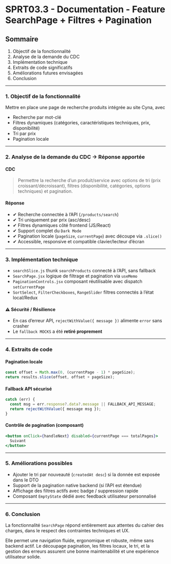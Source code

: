 # SPRT03.3 - Documentation - Feature SearchPage + Filtres + Pagination

## Sommaire

1. Objectif de la fonctionnalité
2. Analyse de la demande du CDC
3. Implémentation technique
4. Extraits de code significatifs
5. Améliorations futures envisagées
6. Conclusion

---

### 1. Objectif de la fonctionnalité

Mettre en place une page de recherche produits intégrée au site Cyna, avec

- Recherche par mot-clé
- Filtres dynamiques (catégories, caractéristiques techniques, prix, disponibilité)
- Tri par prix
- Pagination locale

---

### 2. Analyse de la demande du CDC → Réponse apportée

#### CDC

> Permettre la recherche d’un produit/service avec options de tri (prix croissant/décroissant), filtres (disponibilité, catégories, options techniques) et pagination.

#### Réponse

- ✔ Recherche connectée à l’API (`/products/search`)
- ✔ Tri uniquement par prix (asc/desc)
- ✔ Filtres dynamiques côté frontend (JS/React)
- ✔ Support complet du `Dark Mode`
- ✔ Pagination locale (`pageSize`, `currentPage`) avec découpe via `.slice()`
- ✔ Accessible, responsive et compatible clavier/lecteur d’écran

---

### 3. Implémentation technique

- `searchSlice.js` thunk `searchProducts` connecté à l’API, sans fallback
- `SearchPage.jsx` logique de filtrage et pagination via `useMemo`
- `PaginationControls.jsx` composant réutilisable avec dispatch `setCurrentPage`
- `SortSelect`, `FilterCheckboxes`, `RangeSlider` filtres connectés à l’état local/Redux

#### ⚠ Sécurité / Résilience

- En cas d’erreur API, `rejectWithValue({ message })` alimente `error` sans crasher
- Le `fallback MOCKS` a été **retiré proprement**

---

### 4. Extraits de code

#### Pagination locale

```js
const offset = Math.max(0, (currentPage - 1) * pageSize);
return results.slice(offset, offset + pageSize);
```

#### Fallback API sécurisé

```js
catch (err) {
  const msg = err.response?.data?.message || FALLBACK_API_MESSAGE;
  return rejectWithValue({ message msg });
}
```

#### Contrôle de pagination (composant)

```jsx
<button onClick={handleNext} disabled={currentPage === totalPages}>
  Suivant
</button>
```

---

### 5. Améliorations possibles

- Ajouter le tri par nouveauté (`createdAt desc`) si la donnée est exposée dans le DTO
- Support de la pagination native backend (si l’API est étendue)
- Affichage des filtres actifs avec badge / suppression rapide
- Composant `EmptyState` dédié avec feedback utilisateur personnalisé

---

### 6. Conclusion

La fonctionnalité `SearchPage` répond entièrement aux attentes du cahier des charges, dans le respect des contraintes techniques et UX.

Elle permet une navigation fluide, ergonomique et robuste, même sans backend actif. Le découpage pagination, les filtres locaux, le tri, et la gestion des erreurs assurent une bonne maintenabilité et une expérience utilisateur solide.

